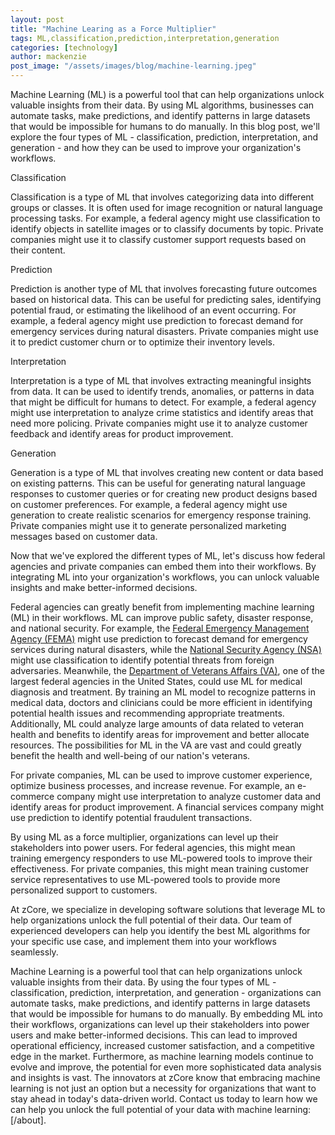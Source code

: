 ```yaml
---
layout: post
title: "Machine Learing as a Force Multiplier"
tags: ML,classification,prediction,interpretation,generation
categories: [technology]
author: mackenzie
post_image: "/assets/images/blog/machine-learning.jpeg"
---
```


Machine Learning (ML) is a powerful tool that can help organizations unlock valuable insights from their data. By using ML algorithms, businesses can automate tasks, make predictions, and identify patterns in large datasets that would be impossible for humans to do manually. In this blog post, we'll explore the four types of ML - classification, prediction, interpretation, and generation - and how they can be used to improve your organization's workflows.

Classification

Classification is a type of ML that involves categorizing data into different groups or classes. It is often used for image recognition or natural language processing tasks. For example, a federal agency might use classification to identify objects in satellite images or to classify documents by topic. Private companies might use it to classify customer support requests based on their content.

Prediction

Prediction is another type of ML that involves forecasting future outcomes based on historical data. This can be useful for predicting sales, identifying potential fraud, or estimating the likelihood of an event occurring. For example, a federal agency might use prediction to forecast demand for emergency services during natural disasters. Private companies might use it to predict customer churn or to optimize their inventory levels.

Interpretation

Interpretation is a type of ML that involves extracting meaningful insights from data. It can be used to identify trends, anomalies, or patterns in data that might be difficult for humans to detect. For example, a federal agency might use interpretation to analyze crime statistics and identify areas that need more policing. Private companies might use it to analyze customer feedback and identify areas for product improvement.

Generation

Generation is a type of ML that involves creating new content or data based on existing patterns. This can be useful for generating natural language responses to customer queries or for creating new product designs based on customer preferences. For example, a federal agency might use generation to create realistic scenarios for emergency response training. Private companies might use it to generate personalized marketing messages based on customer data.

Now that we've explored the different types of ML, let's discuss how federal agencies and private companies can embed them into their workflows. By integrating ML into your organization's workflows, you can unlock valuable insights and make better-informed decisions.

Federal agencies can greatly benefit from implementing machine learning (ML) in their workflows. ML can improve public safety, disaster response, and national security. For example, the [Federal Emergency Management Agency (FEMA)](https://www.fema.gov/) might use prediction to forecast demand for emergency services during natural disasters, while the [National Security Agency (NSA)](https://www.nsa.gov/) might use classification to identify potential threats from foreign adversaries. Meanwhile, the [Department of Veterans Affairs (VA)](https://www.va.gov/), one of the largest federal agencies in the United States, could use ML for medical diagnosis and treatment. By training an ML model to recognize patterns in medical data, doctors and clinicians could be more efficient in identifying potential health issues and recommending appropriate treatments. Additionally, ML could analyze large amounts of data related to veteran health and benefits to identify areas for improvement and better allocate resources. The possibilities for ML in the VA are vast and could greatly benefit the health and well-being of our nation's veterans.

For private companies, ML can be used to improve customer experience, optimize business processes, and increase revenue. For example, an e-commerce company might use interpretation to analyze customer data and identify areas for product improvement. A financial services company might use prediction to identify potential fraudulent transactions.

By using ML as a force multiplier, organizations can level up their stakeholders into power users. For federal agencies, this might mean training emergency responders to use ML-powered tools to improve their effectiveness. For private companies, this might mean training customer service representatives to use ML-powered tools to provide more personalized support to customers.

At zCore, we specialize in developing software solutions that leverage ML to help organizations unlock the full potential of their data. Our team of experienced developers can help you identify the best ML algorithms for your specific use case, and implement them into your workflows seamlessly.

Machine Learning is a powerful tool that can help organizations unlock valuable insights from their data. By using the four types of ML - classification, prediction, interpretation, and generation - organizations can automate tasks, make predictions, and identify patterns in large datasets that would be impossible for humans to do manually. By embedding ML into their workflows, organizations can level up their stakeholders into power users and make better-informed decisions. This can lead to improved operational efficiency, increased customer satisfaction, and a competitive edge in the market. Furthermore, as machine learning models continue to evolve and improve, the potential for even more sophisticated data analysis and insights is vast. The innovators at zCore know that embracing machine learning is not just an option but a necessity for organizations that want to stay ahead in today's data-driven world. Contact us today to learn how we can help you unlock the full potential of your data with machine learning: [/about].
